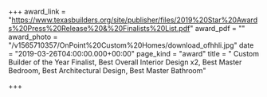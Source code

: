 +++
award_link = "https://www.texasbuilders.org/site/publisher/files/2019%20Star%20Awards%20Press%20Release%20&%20Finalists%20List.pdf"
award_pdf = ""
award_photo = "/v1565710357/OnPoint%20Custom%20Homes/download_ofhhli.jpg"
date = "2019-03-26T04:00:00.000+00:00"
page_kind = "award"
title = " Custom Builder of the Year Finalist, Best Overall Interior Design x2, Best Master Bedroom, Best Architectural Design, Best Master Bathroom"

+++
